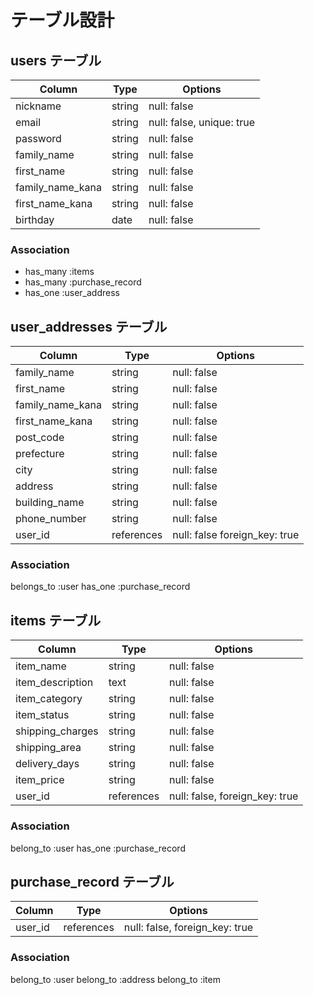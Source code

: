 # テーブル設計

## users テーブル

| Column           | Type   | Options                   |
| ---------------- | ------ | ------------------------- |
| nickname         | string | null: false               |
| email            | string | null: false, unique: true |
| password         | string | null: false               |
| family_name      | string | null: false               |
| first_name       | string | null: false               |
| family_name_kana | string | null: false               |
| first_name_kana  | string | null: false               |
| birthday         | date   | null: false               |

### Association

- has_many :items
- has_many :purchase_record
- has_one :user_address

## user_addresses テーブル

| Column           | Type       | Options                       |
| ---------------- | ---------- | ----------------------------- |
| family_name      | string     | null: false                   |
| first_name       | string     | null: false                   |
| family_name_kana | string     | null: false                   |
| first_name_kana  | string     | null: false                   |
| post_code        | string     | null: false                   |
| prefecture       | string     | null: false                   |
| city             | string     | null: false                   |
| address          | string     | null: false                   |
| building_name    | string     | null: false                   |
| phone_number     | string     | null: false                   |
| user_id          | references | null: false foreign_key: true |

### Association

belongs_to :user
has_one :purchase_record

## items テーブル

| Column           | Type       | Options                        |
| ---------------- | ---------- | ------------------------------ |
| item_name        | string     | null: false                    |
| item_description | text       | null: false                    |
| item_category    | string     | null: false                    |
| item_status      | string     | null: false                    |
| shipping_charges | string     | null: false                    |
| shipping_area    | string     | null: false                    |
| delivery_days    | string     | null: false                    |
| item_price       | string     | null: false                    |
| user_id          | references | null: false, foreign_key: true |

### Association
belong_to :user
has_one :purchase_record

## purchase_record テーブル
| Column  | Type       | Options                        |
| ------- | ---------- | ------------------------------ |
| user_id | references | null: false, foreign_key: true |

### Association
belong_to :user
belong_to :address
belong_to :item